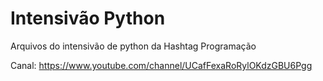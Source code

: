 # Intensivão Python

Arquivos do intensivão de python da Hashtag Programação

Canal: https://www.youtube.com/channel/UCafFexaRoRylOKdzGBU6Pgg